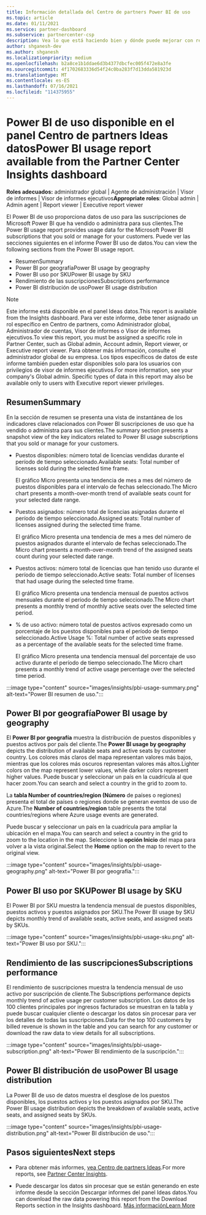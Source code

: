 ```yaml
---
title: Información detallada del Centro de partners Power BI de uso
ms.topic: article
ms.date: 01/11/2021
ms.service: partner-dashboard
ms.subservice: partnercenter-csp
description: Vea lo que está haciendo bien y dónde puede mejorar con respecto al uso de Power BI suscripciones que vende o administra para sus clientes.
author: shganesh-dev
ms.author: shganesh
ms.localizationpriority: medium
ms.openlocfilehash: b2a8ce1b1ddae6d3b4377dbcfec005f472e8a3fe
ms.sourcegitcommit: 4f1702683336d54f24c0ba283f7d13dda581923d
ms.translationtype: MT
ms.contentlocale: es-ES
ms.lasthandoff: 07/16/2021
ms.locfileid: "114375955"
---
```

# <a name="power-bi-usage-report-available-from-the-partner-center-insights-dashboard"></a><span data-ttu-id="bf47c-103">Power BI de uso disponible en el panel Centro de partners Ideas datos</span><span class="sxs-lookup"><span data-stu-id="bf47c-103">Power BI usage report available from the Partner Center Insights dashboard</span></span>

<span data-ttu-id="bf47c-104">**Roles adecuados:** administrador global | Agente de administración | Visor de informes | Visor de informes ejecutivos</span><span class="sxs-lookup"><span data-stu-id="bf47c-104">**Appropriate roles**: Global admin | Admin agent | Report viewer | Executive report viewer</span></span>

<span data-ttu-id="bf47c-105">El Power BI de uso proporciona datos de uso para las suscripciones de Microsoft Power BI que ha vendido o administra para sus clientes.</span><span class="sxs-lookup"><span data-stu-id="bf47c-105">The Power BI usage report provides usage data for the Microsoft Power BI subscriptions that you sold or manage for your customers.</span></span> <span data-ttu-id="bf47c-106">Puede ver las secciones siguientes en el informe Power BI uso de datos.</span><span class="sxs-lookup"><span data-stu-id="bf47c-106">You can view the following sections from the Power BI usage report.</span></span>

- <span data-ttu-id="bf47c-107">Resumen</span><span class="sxs-lookup"><span data-stu-id="bf47c-107">Summary</span></span>
- <span data-ttu-id="bf47c-108">Power BI por geografía</span><span class="sxs-lookup"><span data-stu-id="bf47c-108">Power BI usage by geography</span></span>
- <span data-ttu-id="bf47c-109">Power BI uso por SKU</span><span class="sxs-lookup"><span data-stu-id="bf47c-109">Power BI usage by SKU</span></span>
- <span data-ttu-id="bf47c-110">Rendimiento de las suscripciones</span><span class="sxs-lookup"><span data-stu-id="bf47c-110">Subscriptions performance</span></span>
- <span data-ttu-id="bf47c-111">Power BI distribución de uso</span><span class="sxs-lookup"><span data-stu-id="bf47c-111">Power BI usage distribution</span></span>

 > [!NOTE]
 > <span data-ttu-id="bf47c-112">Este informe está disponible en el panel Ideas datos.</span><span class="sxs-lookup"><span data-stu-id="bf47c-112">This report is available from the Insights dashboard.</span></span> <span data-ttu-id="bf47c-113">Para ver este informe, debe tener asignado un rol específico en Centro de partners, como Administrador global, Administrador de cuentas, Visor de informes o Visor de informes ejecutivos.</span><span class="sxs-lookup"><span data-stu-id="bf47c-113">To view this report, you must be assigned a specific role in Partner Center, such as Global admin, Account admin, Report viewer, or Executive report viewer.</span></span> <span data-ttu-id="bf47c-114">Para obtener más información, consulte el administrador global de su empresa. Los tipos específicos de datos de este informe también pueden estar disponibles solo para los usuarios con privilegios de visor de informes ejecutivos.</span><span class="sxs-lookup"><span data-stu-id="bf47c-114">For more information, see your company's Global admin. Specific types of data in this report may also be available only to users with Executive report viewer privileges.</span></span>

## <a name="summary"></a><span data-ttu-id="bf47c-115">Resumen</span><span class="sxs-lookup"><span data-stu-id="bf47c-115">Summary</span></span>

<span data-ttu-id="bf47c-116">En la sección de resumen se presenta una vista de instantánea de los indicadores clave relacionados con Power BI suscripciones de uso que ha vendido o administra para sus clientes.</span><span class="sxs-lookup"><span data-stu-id="bf47c-116">The summary section presents a snapshot view of the key indicators related to Power BI usage subscriptions that you sold or manage for your customers.</span></span> 

- <span data-ttu-id="bf47c-117">Puestos disponibles: número total de licencias vendidas durante el período de tiempo seleccionado.</span><span class="sxs-lookup"><span data-stu-id="bf47c-117">Available seats: Total number of licenses sold during the selected time frame.</span></span>

   <span data-ttu-id="bf47c-118">El gráfico Micro presenta una tendencia de mes a mes del número de puestos disponibles para el intervalo de fechas seleccionado.</span><span class="sxs-lookup"><span data-stu-id="bf47c-118">The Micro chart presents a month-over-month trend of available seats count for your selected date range.</span></span>

- <span data-ttu-id="bf47c-119">Puestos asignados: número total de licencias asignadas durante el período de tiempo seleccionado.</span><span class="sxs-lookup"><span data-stu-id="bf47c-119">Assigned seats: Total number of licenses assigned during the selected time frame.</span></span>

   <span data-ttu-id="bf47c-120">El gráfico Micro presenta una tendencia de mes a mes del número de puestos asignados durante el intervalo de fechas seleccionado.</span><span class="sxs-lookup"><span data-stu-id="bf47c-120">The Micro chart presents a month-over-month trend of the assigned seats count during your selected date range.</span></span>

- <span data-ttu-id="bf47c-121">Puestos activos: número total de licencias que han tenido uso durante el período de tiempo seleccionado.</span><span class="sxs-lookup"><span data-stu-id="bf47c-121">Active seats: Total number of licenses that had usage during the selected time frame.</span></span> 

   <span data-ttu-id="bf47c-122">El gráfico Micro presenta una tendencia mensual de puestos activos mensuales durante el período de tiempo seleccionado.</span><span class="sxs-lookup"><span data-stu-id="bf47c-122">The Micro chart presents a monthly trend of monthly active seats over the selected time period.</span></span>

- <span data-ttu-id="bf47c-123">% de uso activo: número total de puestos activos expresado como un porcentaje de los puestos disponibles para el período de tiempo seleccionado.</span><span class="sxs-lookup"><span data-stu-id="bf47c-123">Active Usage %: Total number of active seats expressed as a percentage of the available seats for the selected time frame.</span></span> 

   <span data-ttu-id="bf47c-124">El gráfico Micro presenta una tendencia mensual del porcentaje de uso activo durante el período de tiempo seleccionado.</span><span class="sxs-lookup"><span data-stu-id="bf47c-124">The Micro chart presents a monthly trend of active usage percentage over the selected time period.</span></span>

:::image type="content" source="images/insights/pbi-usage-summary.png" alt-text="Power BI resumen de uso.":::

## <a name="power-bi-usage-by-geography"></a><span data-ttu-id="bf47c-126">Power BI por geografía</span><span class="sxs-lookup"><span data-stu-id="bf47c-126">Power BI usage by geography</span></span>

<span data-ttu-id="bf47c-127">El **Power BI por geografía** muestra la distribución de puestos disponibles y puestos activos por país del cliente.</span><span class="sxs-lookup"><span data-stu-id="bf47c-127">The **Power BI usage by geography** depicts the distribution of available seats and active seats by customer country.</span></span> <span data-ttu-id="bf47c-128">Los colores más claros del mapa representan valores más bajos, mientras que los colores más oscuros representan valores más altos.</span><span class="sxs-lookup"><span data-stu-id="bf47c-128">Lighter colors on the map represent lower values, while darker colors represent higher values.</span></span> <span data-ttu-id="bf47c-129">Puede buscar y seleccionar un país en la cuadrícula al que hacer zoom.</span><span class="sxs-lookup"><span data-stu-id="bf47c-129">You can search and select a country in the grid to zoom to.</span></span>

<span data-ttu-id="bf47c-130">La **tabla Number of countries/region (Número** de países o regiones) presenta el total de países o regiones donde se generan eventos de uso de Azure.</span><span class="sxs-lookup"><span data-stu-id="bf47c-130">The **Number of countries/region** table presents the total countries/regions where Azure usage events are generated.</span></span>

<span data-ttu-id="bf47c-131">Puede buscar y seleccionar un país en la cuadrícula para ampliar la ubicación en el mapa.</span><span class="sxs-lookup"><span data-stu-id="bf47c-131">You can search and select a country in the grid to zoom to the location in the map.</span></span> <span data-ttu-id="bf47c-132">Seleccione la **opción Inicio** del mapa para volver a la vista original.</span><span class="sxs-lookup"><span data-stu-id="bf47c-132">Select the **Home** option on the map to revert to the original view.</span></span>

:::image type="content" source="images/insights/pbi-usage-geography.png" alt-text="Power BI por geografía.":::

## <a name="power-bi-usage-by-sku"></a><span data-ttu-id="bf47c-134">Power BI uso por SKU</span><span class="sxs-lookup"><span data-stu-id="bf47c-134">Power BI usage by SKU</span></span>

<span data-ttu-id="bf47c-135">El Power BI por SKU muestra la tendencia mensual de puestos disponibles, puestos activos y puestos asignados por SKU.</span><span class="sxs-lookup"><span data-stu-id="bf47c-135">The Power BI usage by SKU depicts monthly trend of available seats, active seats, and assigned seats by SKUs.</span></span>

:::image type="content" source="images/insights/pbi-usage-sku.png" alt-text="Power BI uso por SKU.":::

## <a name="subscriptions-performance"></a><span data-ttu-id="bf47c-137">Rendimiento de las suscripciones</span><span class="sxs-lookup"><span data-stu-id="bf47c-137">Subscriptions performance</span></span>

<span data-ttu-id="bf47c-138">El rendimiento de suscripciones muestra la tendencia mensual de uso activo por suscripción de cliente.</span><span class="sxs-lookup"><span data-stu-id="bf47c-138">The Subscriptions performance depicts monthly trend of active usage per customer subscription.</span></span> <span data-ttu-id="bf47c-139">Los datos de los 100 clientes principales por ingresos facturados se muestran en la tabla y puede buscar cualquier cliente o descargar los datos sin procesar para ver los detalles de todas las suscripciones.</span><span class="sxs-lookup"><span data-stu-id="bf47c-139">Data for the top 100 customers by billed revenue is shown in the table and you can search for any customer or download the raw data to view details for all subscriptions.</span></span>

:::image type="content" source="images/insights/pbi-usage-subscription.png" alt-text="Power BI rendimiento de la suscripción.":::

## <a name="power-bi-usage-distribution"></a><span data-ttu-id="bf47c-141">Power BI distribución de uso</span><span class="sxs-lookup"><span data-stu-id="bf47c-141">Power BI usage distribution</span></span>

<span data-ttu-id="bf47c-142">La Power BI de uso de datos muestra el desglose de los puestos disponibles, los puestos activos y los puestos asignados por SKU.</span><span class="sxs-lookup"><span data-stu-id="bf47c-142">The Power BI usage distribution depicts the breakdown of available seats, active seats, and assigned seats by SKUs.</span></span>

:::image type="content" source="images/insights/pbi-usage-distribution.png" alt-text="Power BI distribución de uso.":::

## <a name="next-steps"></a><span data-ttu-id="bf47c-144">Pasos siguientes</span><span class="sxs-lookup"><span data-stu-id="bf47c-144">Next steps</span></span>

- <span data-ttu-id="bf47c-145">Para obtener más informes, [vea Centro de partners Ideas](partner-center-insights.md).</span><span class="sxs-lookup"><span data-stu-id="bf47c-145">For more reports, see [Partner Center Insights](partner-center-insights.md).</span></span>

- <span data-ttu-id="bf47c-146">Puede descargar los datos sin procesar que se están generando en este informe desde la sección Descargar informes del panel Ideas datos.</span><span class="sxs-lookup"><span data-stu-id="bf47c-146">You can download the raw data powering this report from the Download Reports section in the Insights dashboard.</span></span> [<span data-ttu-id="bf47c-147">Más información</span><span class="sxs-lookup"><span data-stu-id="bf47c-147">Learn More</span></span>](insights-download-reports.md) 
